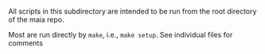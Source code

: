 All scripts in this subdirectory are intended to be run from the root directory of the maia repo.

Most are run directly by `make`, i.e., `make setup`. See individual files for comments
